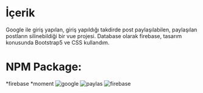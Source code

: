 # İçerik 
Google ile giriş yapılan, giriş yapıldığı takdirde post paylaşılabilen, paylaşılan postların silinebildiği bir vue projesi. Database olarak firebase, tasarım konusunda Bootstrap5 ve CSS kullandım.
# NPM Package:
*firebase *moment
![google](https://user-images.githubusercontent.com/74981231/222966098-516ccef0-317e-443d-a12d-4f8b2890445e.png)
![paylas](https://user-images.githubusercontent.com/74981231/222966100-a98277ed-01ac-4972-8add-c7b8b0ff4375.png)
![firebase](https://user-images.githubusercontent.com/74981231/222966191-4e29ebb1-03c5-45eb-9a1c-5571bc18b800.png)
